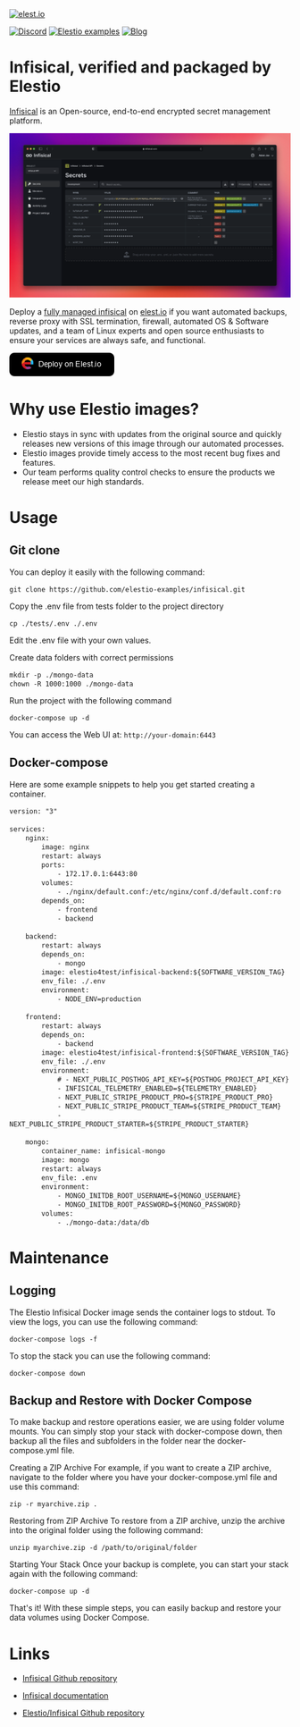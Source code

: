 <a href="https://elest.io">
  <img src="https://elest.io/images/elestio.svg" alt="elest.io" width="150" height="75">
</a>

[![Discord](https://img.shields.io/static/v1.svg?logo=discord&color=f78A38&labelColor=083468&logoColor=ffffff&style=for-the-badge&label=Discord&message=community)](https://discord.gg/4T4JGaMYrD "Get instant assistance and engage in live discussions with both the community and team through our chat feature.")
[![Elestio examples](https://img.shields.io/static/v1.svg?logo=github&color=f78A38&labelColor=083468&logoColor=ffffff&style=for-the-badge&label=github&message=open%20source)](https://github.com/elestio-examples "Access the source code for all our repositories by viewing them.")
[![Blog](https://img.shields.io/static/v1.svg?color=f78A38&labelColor=083468&logoColor=ffffff&style=for-the-badge&label=elest.io&message=Blog)](https://blog.elest.io "Latest news about elestio, open source software, and DevOps techniques.")

# Infisical, verified and packaged by Elestio

[Infisical](https://github.com/Infisical/infisical) is an Open-source, end-to-end encrypted secret management platform.

<img src="https://github.com/elestio-examples/infisical/raw/main/infisical.png" alt="infisical" width="800">

Deploy a <a target="_blank" href="https://elest.io/open-source/infisical">fully managed infisical</a> on <a target="_blank" href="https://elest.io/">elest.io</a> if you want automated backups, reverse proxy with SSL termination, firewall, automated OS & Software updates, and a team of Linux experts and open source enthusiasts to ensure your services are always safe, and functional.

[![deploy](https://github.com/elestio-examples/infisical/raw/main/deploy-on-elestio.png)](https://dash.elest.io/deploy?source=cicd&social=dockerCompose&url=https://github.com/elestio-examples/infisical)

# Why use Elestio images?

- Elestio stays in sync with updates from the original source and quickly releases new versions of this image through our automated processes.
- Elestio images provide timely access to the most recent bug fixes and features.
- Our team performs quality control checks to ensure the products we release meet our high standards.

# Usage

## Git clone

You can deploy it easily with the following command:

    git clone https://github.com/elestio-examples/infisical.git

Copy the .env file from tests folder to the project directory

    cp ./tests/.env ./.env

Edit the .env file with your own values.

Create data folders with correct permissions

    mkdir -p ./mongo-data
    chown -R 1000:1000 ./mongo-data

Run the project with the following command

    docker-compose up -d

You can access the Web UI at: `http://your-domain:6443`

## Docker-compose

Here are some example snippets to help you get started creating a container.

    version: "3"

    services:
        nginx:
            image: nginx
            restart: always
            ports:
                - 172.17.0.1:6443:80
            volumes:
                - ./nginx/default.conf:/etc/nginx/conf.d/default.conf:ro
            depends_on:
                - frontend
                - backend

        backend:
            restart: always
            depends_on:
                - mongo
            image: elestio4test/infisical-backend:${SOFTWARE_VERSION_TAG}
            env_file: ./.env
            environment:
                - NODE_ENV=production

        frontend:
            restart: always
            depends_on:
                - backend
            image: elestio4test/infisical-frontend:${SOFTWARE_VERSION_TAG}
            env_file: ./.env
            environment:
                # - NEXT_PUBLIC_POSTHOG_API_KEY=${POSTHOG_PROJECT_API_KEY}
                - INFISICAL_TELEMETRY_ENABLED=${TELEMETRY_ENABLED}
                - NEXT_PUBLIC_STRIPE_PRODUCT_PRO=${STRIPE_PRODUCT_PRO}
                - NEXT_PUBLIC_STRIPE_PRODUCT_TEAM=${STRIPE_PRODUCT_TEAM}
                - NEXT_PUBLIC_STRIPE_PRODUCT_STARTER=${STRIPE_PRODUCT_STARTER}

        mongo:
            container_name: infisical-mongo
            image: mongo
            restart: always
            env_file: .env
            environment:
                - MONGO_INITDB_ROOT_USERNAME=${MONGO_USERNAME}
                - MONGO_INITDB_ROOT_PASSWORD=${MONGO_PASSWORD}
            volumes:
                - ./mongo-data:/data/db


# Maintenance

## Logging

The Elestio Infisical Docker image sends the container logs to stdout. To view the logs, you can use the following command:

    docker-compose logs -f

To stop the stack you can use the following command:

    docker-compose down

## Backup and Restore with Docker Compose

To make backup and restore operations easier, we are using folder volume mounts. You can simply stop your stack with docker-compose down, then backup all the files and subfolders in the folder near the docker-compose.yml file.

Creating a ZIP Archive
For example, if you want to create a ZIP archive, navigate to the folder where you have your docker-compose.yml file and use this command:

    zip -r myarchive.zip .

Restoring from ZIP Archive
To restore from a ZIP archive, unzip the archive into the original folder using the following command:

    unzip myarchive.zip -d /path/to/original/folder

Starting Your Stack
Once your backup is complete, you can start your stack again with the following command:

    docker-compose up -d

That's it! With these simple steps, you can easily backup and restore your data volumes using Docker Compose.

# Links

- <a target="_blank" href="https://github.com/Infisical/infisical">Infisical Github repository</a>

- <a target="_blank" href="https://infisical.com/docs/documentation/getting-started/introduction">Infisical documentation</a>

- <a target="_blank" href="https://github.com/elestio-examples/infisical">Elestio/Infisical Github repository</a>
